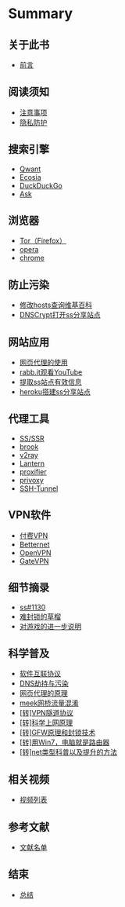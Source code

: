 # Summary

## 关于此书
* [前言](README.md)

## 阅读须知
* [注意事项](notice/warnning.md)
* [隐私防护](notice/reg-nsfw.md)

## 搜索引擎
* [Qwant](search-tool/qwant.md)
* [Ecosia](search-tool/ecosia.md)
* [DuckDuckGo](search-tool/duckduckgo.md)
* [Ask](search-tool/ask.md)

## 浏览器
* [Tor（Firefox）](browser/tor-firefox.md)
* [opera](browser/opera.md)
* [chrome](browser/chrome.md)

## 防止污染
* [修改hosts查询维基百科](no-dns-spoofing/hosts.md)
* [DNSCrypt打开ss分享站点](no-dns-spoofing/dnscrypt.md)

## 网站应用
* [网页代理的使用](how-used-web/web-proxy.md)
* [rabb.it观看YouTube](how-used-web/rabb.md)
* [提取ss站点有效信息](how-used-web/for-ss.md)
* [heroku搭建ss分享站点](how-used-web/heroku-deploy.md)

## 代理工具
* [SS/SSR](proxy-tool/ss-ssr.md)
* [brook](proxy-tool/brook.md)
* [v2ray](proxy-tool/v2ray.md)
* [Lantern](proxy-tool/lantern.md)
* [proxifier](proxy-tool/proxifier.md)
* [privoxy](proxy-tool/privoxy.md)
* [SSH-Tunnel](proxy-tool/SSH-Tunnel.md)

## VPN软件
* [付费VPN](vpn-soft/pay-vpn.md)
* [Betternet](vpn-soft/betternet.md)
* [OpenVPN](vpn-soft/openvpn.md)
* [GateVPN](vpn-soft/gatevpn.md)

## 细节摘录
* [ss#1130](extract/ss1130.md)
* [难封锁的草榴](extract/caoliu.md)
* [对游戏的进一步说明](extract/game.md)

## 科学普及
* [软件互联协议](abc/connection.md)
* [DNS劫持与污染](abc/4dns.md)
* [网页代理的原理](abc/web-proxy-x.md)
* [meek网桥流量混淆](abc/meek.md)
* [[转]VPN隧道协议](abc/4vpn.md)
* [[转]科学上网原理](abc/1190000011485579.md)
* [[转]GFW原理和封锁技术](abc/gfw.md)
* [[转]用Win7，电脑就是路由器](abc/win7-wifi.md)
* [[转]net类型科普以及提升的方法](abc/4nat.md)

## 相关视频
* [视频列表](v-li/video-list.md)

## 参考文献
* [文献名单](reference/literature.md)

## 结束
* [总结](summarize.md)

